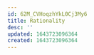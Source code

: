 ```yaml
---
id: 62M_CVHoqzhYkL0Cj3My6
title: Rationality
desc: ''
updated: 1643723096364
created: 1643723096364
---
```


